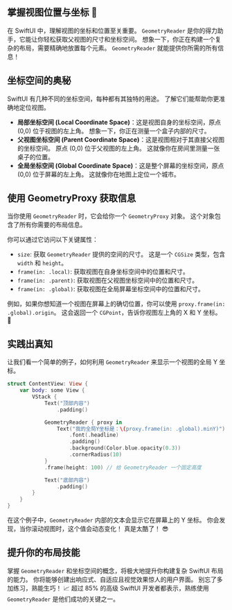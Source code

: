 ﻿## 掌握视图位置与坐标 📍

在 SwiftUI 中，理解视图的坐标和位置至关重要。 `GeometryReader` 是你的得力助手，它能让你轻松获取父视图的尺寸和坐标空间。 想象一下，你正在构建一个复杂的布局，需要精确地放置每个元素。 `GeometryReader` 就能提供你所需的所有信息！

## 坐标空间的奥秘

SwiftUI 有几种不同的坐标空间，每种都有其独特的用途。 了解它们能帮助你更准确地定位视图。

*   **局部坐标空间 (Local Coordinate Space)**：这是视图自身的坐标空间，原点 (0,0) 位于视图的左上角。 想象一下，你正在测量一个盒子内部的尺寸。
*   **父视图坐标空间 (Parent Coordinate Space)**：这是视图相对于其直接父视图的坐标空间。 原点 (0,0) 位于父视图的左上角。 这就像你在房间里测量一张桌子的位置。
*   **全局坐标空间 (Global Coordinate Space)**：这是整个屏幕的坐标空间，原点 (0,0) 位于屏幕的左上角。 这就像你在地图上定位一个城市。

## 使用 GeometryProxy 获取信息

当你使用 `GeometryReader` 时，它会给你一个 `GeometryProxy` 对象。 这个对象包含了所有你需要的布局信息。

你可以通过它访问以下关键属性：

*   `size`: 获取 `GeometryReader` 提供的空间的尺寸。 这是一个 `CGSize` 类型，包含 `width` 和 `height`。
*   `frame(in: .local)`: 获取视图在自身坐标空间中的位置和尺寸。
*   `frame(in: .parent)`: 获取视图在父视图坐标空间中的位置和尺寸。
*   `frame(in: .global)`: 获取视图在全局屏幕坐标空间中的位置和尺寸。

例如，如果你想知道一个视图在屏幕上的确切位置，你可以使用 `proxy.frame(in: .global).origin`。 这会返回一个 `CGPoint`，告诉你视图左上角的 X 和 Y 坐标。 🚀

## 实践出真知

让我们看一个简单的例子，如何利用 `GeometryReader` 来显示一个视图的全局 Y 坐标。

```swift
struct ContentView: View {
    var body: some View {
        VStack {
            Text("顶部内容")
                .padding()

            GeometryReader { proxy in
                Text("我的全局Y坐标是：\(proxy.frame(in: .global).minY)")
                    .font(.headline)
                    .padding()
                    .background(Color.blue.opacity(0.3))
                    .cornerRadius(10)
            }
            .frame(height: 100) // 给 GeometryReader 一个固定高度

            Text("底部内容")
                .padding()
        }
    }
}
```

在这个例子中，`GeometryReader` 内部的文本会显示它在屏幕上的 Y 坐标。 你会发现，当你滚动视图时，这个值会动态变化！ 真是太酷了！ 😎

## 提升你的布局技能

掌握 `GeometryReader` 和坐标空间的概念，将极大地提升你构建复杂 SwiftUI 布局的能力。 你将能够创建出响应式、自适应且视觉效果惊人的用户界面。 别忘了多加练习，熟能生巧！ 📈 超过 85% 的高级 SwiftUI 开发者都表示，熟练使用 `GeometryReader` 是他们成功的关键之一。